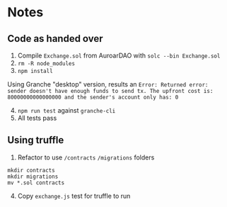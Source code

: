 # Notes

## Code as handed over
1. Compile `Exchange.sol` from AuroarDAO with `solc --bin Exchange.sol`
2. `rm -R node_modules`
3. `npm install`

Using Granche "desktop" version, results an `Error: Returned error: sender doesn't have enough funds to send tx. The upfront cost is: 80000000000000000 and the sender's account only has: 0`

4. `npm run test` against `granche-cli`
5. All tests pass

## Using truffle
1. Refactor to use `/contracts` `/migrations` folders
```
mkdir contracts
mkdir migrations
mv *.sol contracts
```
4. Copy `exchange.js` test for truffle to run
